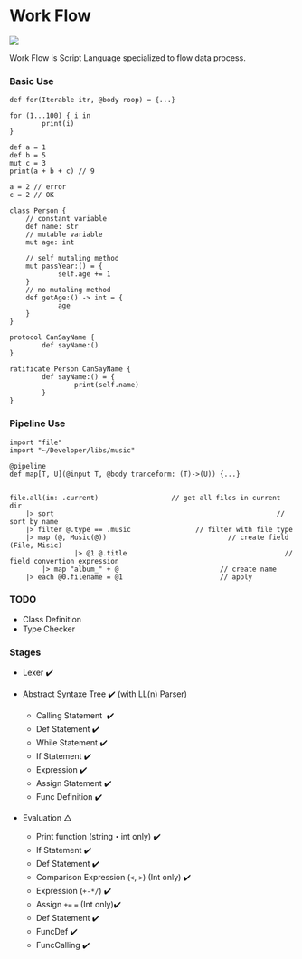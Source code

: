 # Work Flow

![](https://user-images.githubusercontent.com/20896810/62626237-e6673300-b961-11e9-8908-b76cf67191c2.png)

Work Flow is Script Language specialized to flow data process.



### Basic Use

```
def for(Iterable itr, @body roop) = {...}

for (1...100) { i in
		print(i)
}

def a = 1
def b = 5
mut c = 3
print(a + b + c) // 9

a = 2 // error
c = 2 // OK

class Person {
	// constant variable
	def name: str
	// mutable variable
	mut age: int
	
	// self mutaling method
	mut passYear:() = {
			self.age += 1
	} 
	// no mutaling method
	def getAge:() -> int = {
			age		
	}
}

protocol CanSayName {
		def sayName:()
}

ratificate Person CanSayName {
		def sayName:() = {
				print(self.name)
		}
}
```



### Pipeline Use

```
import "file"
import "~/Developer/libs/music"

@pipeline
def map[T, U](@input T, @body tranceform: (T)->(U)) {...}


file.all(in: .current)                  // get all files in current dir
    |> sort														  // sort by name
    |> filter @.type == .music				  // filter with file type
    |> map (@, Music(@))							  // create field (File, Misic)
				|> @1 @.title										// field convertion expression
       	|> map "album_" + @ 						// create name
    |> each @0.filename = @1						// apply
```





### TODO

- Class Definition
- Type Checker



### Stages

- Lexer :heavy_check_mark:

- Abstract  Syntaxe Tree :heavy_check_mark:  (with LL(n) Parser)
  - Calling Statement ​ :heavy_check_mark:
  - Def Statement  :heavy_check_mark:
  - While Statement  :heavy_check_mark:
  - If Statement  :heavy_check_mark:
  - Expression  :heavy_check_mark:
  - Assign Statement :heavy_check_mark:
  - Func Definition :heavy_check_mark:
  
- Evaluation △
  - Print function (string・int only)  :heavy_check_mark:
  - If Statement :heavy_check_mark:
  - Def Statement :heavy_check_mark:
  - Comparison Expression (`<`, `>`) (Int only) :heavy_check_mark:
  - Expression (`+-*/`) :heavy_check_mark:
  - Assign `+=` `=`   (Int only):heavy_check_mark:
  - Def Statement :heavy_check_mark:
  - FuncDef :heavy_check_mark:
  - FuncCalling :heavy_check_mark:
  

